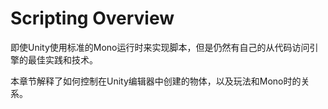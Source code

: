 # Scripting Overview
即使Unity使用标准的Mono运行时来实现脚本，但是仍然有自己的从代码访问引擎的最佳实践和技术。

本章节解释了如何控制在Unity编辑器中创建的物体，以及玩法和Mono时的关系。

